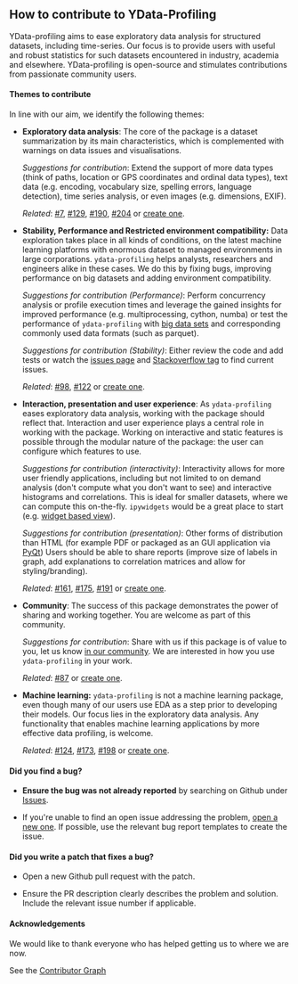 ## How to contribute to YData-Profiling

YData-profiling aims to ease exploratory data analysis for structured datasets, including time-series. 
Our focus is to provide users with useful and robust statistics for such datasets encountered in industry, academia and elsewhere.
YData-profiling is open-source and stimulates contributions from passionate community users.


#### Themes to contribute
In line with our aim, we identify the following themes:

- **Exploratory data analysis**: 
  The core of the package is a dataset summarization by its main characteristics, which is complemented with warnings on data issues and visualisations.

  _Suggestions for contribution_: 
  Extend the support of more data types (think of paths, location or GPS coordinates and ordinal data types),
  text data (e.g. encoding, vocabulary size, spelling errors, language detection), 
  time series analysis, 
  or even images (e.g. dimensions, EXIF).
  
  _Related_: [#7][i7], [#129][i129], [#190][i190], [#204][i204] or [create one](https://github.com/ydataai/ydata-profiling/issues/new/choose).

- **Stability, Performance and Restricted environment compatibility:** 
  Data exploration takes place in all kinds of conditions, on the latest machine learning platforms with enormous dataset to managed environments in large corporations.
  `ydata-profiling` helps analysts, researchers and engineers alike in these cases.
  We do this by fixing bugs, improving performance on big datasets and adding environment compatibility.
  
  _Suggestions for contribution (Performance)_: 
  Perform concurrency analysis or profile execution times and leverage the gained insights for improved performance (e.g. multiprocessing, cython, numba) or test the performance of `ydata-profiling` with [big data sets](https://www.stats.govt.nz/large-datasets/csv-files-for-download/) and corresponding commonly used data formats (such as parquet). 
  
  _Suggestions for contribution (Stability)_: 
  Either review the code and add tests or watch the [issues page](https://github.com/ydataai/ydata-profiling/issues) and [Stackoverflow tag](https://stackoverflow.com/questions/tagged/ydata-profiling) to find current issues.
     
  _Related_: [#98][i98], [#122][i122] or [create one](https://github.com/ydataai/ydata-profiling/issues/new/choose).

- **Interaction, presentation and user experience**: 
  As `ydata-profiling` eases exploratory data analysis, working with the package should reflect that.
  Interaction and user experience plays a central role in working with the package.
  Working on interactive and static features is possible through the modular nature of the package: the user can configure which features to use.

  _Suggestions for contribution (interactivity)_:
  Interactivity allows for more user friendly applications, including but not limited to on demand analysis (don't compute what you don't want to see) and interactive histograms and correlations. 
  This is ideal for smaller datasets, where we can compute this on-the-fly. 
  `ipywidgets` would be a great place to start (e.g. [widget based view](https://ipywidgets.readthedocs.io/en/stable/examples/Widget%20List.html)).

  _Suggestions for contribution (presentation)_:
  Other forms of distribution than HTML (for example PDF or packaged as an GUI application via [PyQt](https://riverbankcomputing.com/software/pyqt/intro))
  Users should be able to share reports (improve size of labels in graph, add explanations to correlation matrices and allow for styling/branding).

  _Related_: [#161][i161], [#175][i175], [#191][i191] or [create one](https://github.com/ydataai/ydata-profiling/issues/new/choose).

- **Community**: 
  The success of this package demonstrates the power of sharing and working together.
  You are welcome as part of this community.
  
  _Suggestions for contribution_:
  Share with us if this package is of value to you, let us know [in our community](https://discord.com/invite/mw7xjJ7b7s).
  We are interested in how you use `ydata-profiling` in your work.
  
  _Related_: [#87][i87] or [create one](https://github.com/ydataai/ydata-profiling/issues/new/choose).

- **Machine learning:** 
  `ydata-profiling` is not a machine learning package, even though many of our users use EDA as a step prior to developing their models.
  Our focus lies in the exploratory data analysis.
  Any functionality that enables machine learning applications by more effective data profiling, is welcome.

  _Related_: [#124][i124], [#173][i173], [#198][i198] or [create one](https://github.com/ydataai/ydata-profiling/issues/new/choose).

#### **Did you find a bug?**

* **Ensure the bug was not already reported** by searching on Github under [Issues](https://github.com/ydataai/ydata-profiling/issues).

* If you're unable to find an open issue addressing the problem, [open a new one](https://github.com/ydataai/ydata-profiling/issues/new/choose). 
If possible, use the relevant bug report templates to create the issue. 

#### **Did you write a patch that fixes a bug?**

* Open a new Github pull request with the patch.

* Ensure the PR description clearly describes the problem and solution. 
Include the relevant issue number if applicable.


#### Acknowledgements

We would like to thank everyone who has helped getting us to where we are now.

See the [Contributor Graph](https://github.com/ydataai/ydata-profiling/graphs/contributors)

[i7]: https://github.com/ydataai/ydata-profiling/issues/7
[i129]: https://github.com/ydataai/ydata-profiling/issues/129
[i190]: https://github.com/ydataai/ydata-profiling/issues/190
[i204]: https://github.com/ydataai/ydata-profiling/issues/204
[i98]: https://github.com/ydataai/ydata-profiling/issues/98
[i122]: https://github.com/ydataai/ydata-profiling/issues/122
[i124]: https://github.com/ydataai/ydata-profiling/issues/24
[i173]: https://github.com/ydataai/ydata-profiling/issues/173
[i198]: https://github.com/ydataai/ydata-profiling/issues/198
[i87]: https://github.com/ydataai/ydata-profiling/issues/87
[i161]: https://github.com/ydataai/ydata-profiling/issues/161
[i175]: https://github.com/ydataai/ydata-profiling/issues/175
[i191]: https://github.com/ydataai/ydata-profiling/issues/191

